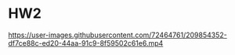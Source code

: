# HW2

https://user-images.githubusercontent.com/72464761/209854352-df7ce88c-ed20-44aa-91c9-8f59502c61e6.mp4

